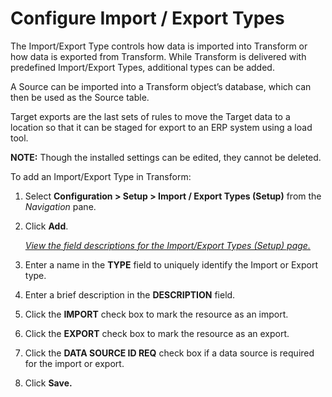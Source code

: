 # Configure Import / Export Types

The Import/Export Type controls how data is imported into Transform or
how data is exported from Transform. While Transform is delivered with
predefined Import/Export Types, additional types can be added.

A Source can be imported into a Transform object’s database, which can
then be used as the Source table.

Target exports are the last sets of rules to move the Target data to a
location so that it can be staged for export to an ERP system using a
load tool.

**NOTE:** Though the installed settings can be edited, they cannot be
deleted.

To add an Import/Export Type in Transform:

1.  Select **Configuration \> Setup \> Import / Export Types (Setup)**
    from the *Navigation* pane.

2.  Click **Add**.
    
    *[View the field descriptions for the Import/Export Types (Setup)
    page.](../Page_Desc/Import_Export_Types_Setup.htm)*

3.  Enter a name in the **TYPE** field to uniquely identify the Import
    or Export type.

4.  Enter a brief description in the **DESCRIPTION** field.

5.  Click the **IMPORT** check box to mark the resource as an import. 

6.  Click the **EXPORT** check box to mark the resource as an export.

7.  Click the **DATA SOURCE ID REQ** check box if a data source is
    required for the import or export.

8.  Click **Save.**
